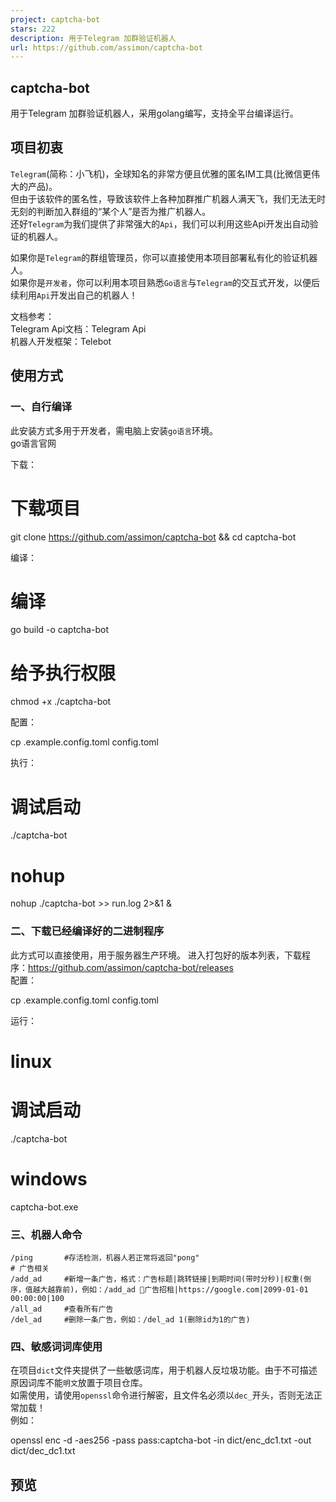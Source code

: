 ```yaml
---
project: captcha-bot
stars: 222
description: 用于Telegram 加群验证机器人
url: https://github.com/assimon/captcha-bot
---
```


captcha-bot
-----------

用于Telegram 加群验证机器人，采用golang编写，支持全平台编译运行。

项目初衷
----

`Telegram`(简称：小飞机)，全球知名的非常方便且优雅的匿名IM工具(比微信更伟大的产品)。  
但由于该软件的匿名性，导致该软件上各种加群推广机器人满天飞，我们无法无时无刻的判断加入群组的“某个人”是否为推广机器人。  
还好`Telegram`为我们提供了非常强大的`Api`，我们可以利用这些Api开发出自动验证的机器人。

如果你是`Telegram`的群组管理员，你可以直接使用本项目部署私有化的验证机器人。  
如果你是`开发者`，你可以利用本项目熟悉`Go语言`与`Telegram`的交互式开发，以便后续利用`Api`开发出自己的机器人！

文档参考：  
Telegram Api文档：Telegram Api  
机器人开发框架：Telebot

使用方式
----

### 一、自行编译

此安装方式多用于开发者，需电脑上安装`go语言`环境。  
go语言官网

下载：

# 下载项目
git clone https://github.com/assimon/captcha-bot && cd captcha-bot

编译：

# 编译
go build -o  captcha-bot
# 给予执行权限
chmod +x ./captcha-bot

配置：

cp .example.config.toml config.toml

执行：

# 调试启动
./captcha-bot
# nohup 
nohup ./captcha-bot \>> run.log 2>&1 &

### 二、下载已经编译好的二进制程序

此方式可以直接使用，用于服务器生产环境。 进入打包好的版本列表，下载程序：https://github.com/assimon/captcha-bot/releases  
配置：

cp .example.config.toml config.toml

运行：

# linux
# 调试启动
./captcha-bot

# windows
captcha-bot.exe

### 三、机器人命令

```
/ping       #存活检测，机器人若正常将返回"pong"
# 广告相关
/add_ad     #新增一条广告，格式：广告标题|跳转链接|到期时间(带时分秒)|权重(倒序，值越大越靠前)，例如：/add_ad 📢广告招租|https://google.com|2099-01-01 00:00:00|100
/all_ad     #查看所有广告
/del_ad     #删除一条广告，例如：/del_ad 1(删除id为1的广告)
```

### 四、敏感词词库使用

在项目`dict`文件夹提供了一些敏感词库，用于机器人反垃圾功能。由于不可描述原因词库不能`明文`放置于项目仓库。  
如需使用，请使用`openssl`命令进行解密，且文件名必须以`dec_`开头，否则无法正常加载！  
例如：

openssl enc -d -aes256 -pass pass:captcha-bot -in dict/enc\_dc1.txt -out dict/dec\_dc1.txt

预览
--
